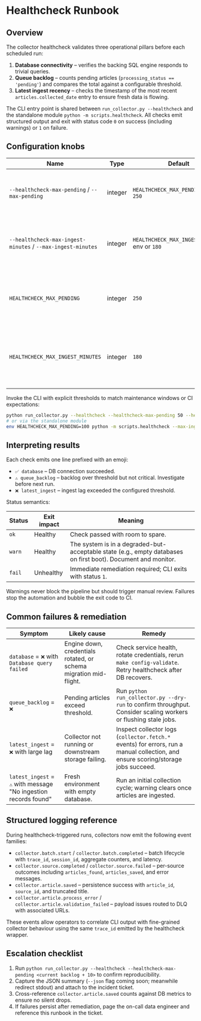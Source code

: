 # Healthcheck Runbook

## Overview
The collector healthcheck validates three operational pillars before each scheduled run:

1. **Database connectivity** – verifies the backing SQL engine responds to trivial queries.
2. **Queue backlog** – counts pending articles (`processing_status == 'pending'`) and compares the total against a configurable threshold.
3. **Latest ingest recency** – checks the timestamp of the most recent `articles.collected_date` entry to ensure fresh data is flowing.

The CLI entry point is shared between `run_collector.py --healthcheck` and the standalone module `python -m scripts.healthcheck`. All checks emit structured output and exit with status code `0` on success (including warnings) or `1` on failure.

## Configuration knobs
| Name | Type | Default | Required | Description |
| --- | --- | --- | --- | --- |
| `--healthcheck-max-pending` / `--max-pending` | integer | `HEALTHCHECK_MAX_PENDING` env or `250` | No | Maximum backlog allowed before the queue check fails. |
| `--healthcheck-max-ingest-minutes` / `--max-ingest-minutes` | integer | `HEALTHCHECK_MAX_INGEST_MINUTES` env or `180` | No | Maximum allowed lag (minutes) between now and the latest ingest timestamp. |
| `HEALTHCHECK_MAX_PENDING` | integer | `250` | No | Environment override applied to both CLI entry points for backlog threshold. |
| `HEALTHCHECK_MAX_INGEST_MINUTES` | integer | `180` | No | Environment override applied to both CLI entry points for ingest freshness threshold. |

Invoke the CLI with explicit thresholds to match maintenance windows or CI expectations:

```bash
python run_collector.py --healthcheck --healthcheck-max-pending 50 --healthcheck-max-ingest-minutes 45
# or via the standalone module
env HEALTHCHECK_MAX_PENDING=100 python -m scripts.healthcheck --max-ingest-minutes 60
```

## Interpreting results
Each check emits one line prefixed with an emoji:

- `✅ database` – DB connection succeeded.
- `⚠️ queue_backlog` – backlog over threshold but not critical. Investigate before next run.
- `❌ latest_ingest` – ingest lag exceeded the configured threshold.

Status semantics:

| Status | Exit impact | Meaning |
| --- | --- | --- |
| `ok` | Healthy | Check passed with room to spare. |
| `warn` | Healthy | The system is in a degraded-but-acceptable state (e.g., empty databases on first boot). Document and monitor. |
| `fail` | Unhealthy | Immediate remediation required; CLI exits with status `1`. |

Warnings never block the pipeline but should trigger manual review. Failures stop the automation and bubble the exit code to CI.

## Common failures & remediation
| Symptom | Likely cause | Remedy |
| --- | --- | --- |
| `database` = `❌` with `Database query failed` | Engine down, credentials rotated, or schema migration mid-flight. | Check service health, rotate credentials, rerun `make config-validate`. Retry healthcheck after DB recovers. |
| `queue_backlog` = `❌` | Pending articles exceed threshold. | Run `python run_collector.py --dry-run` to confirm throughput. Consider scaling workers or flushing stale jobs. |
| `latest_ingest` = `❌` with large lag | Collector not running or downstream storage failing. | Inspect collector logs (`collector.fetch.*` events) for errors, run a manual collection, and ensure scoring/storage jobs succeed. |
| `latest_ingest` = `⚠️` with message "No ingestion records found" | Fresh environment with empty database. | Run an initial collection cycle; warning clears once articles are ingested. |

## Structured logging reference
During healthcheck-triggered runs, collectors now emit the following event families:

- `collector.batch.start` / `collector.batch.completed` – batch lifecycle with `trace_id`, `session_id`, aggregate counters, and latency.
- `collector.source.completed` / `collector.source.failed` – per-source outcomes including `articles_found`, `articles_saved`, and error messages.
- `collector.article.saved` – persistence success with `article_id`, `source_id`, and truncated title.
- `collector.article.process_error` / `collector.article.validation_failed` – payload issues routed to DLQ with associated URLs.

These events allow operators to correlate CLI output with fine-grained collector behaviour using the same `trace_id` emitted by the healthcheck wrapper.

## Escalation checklist
1. Run `python run_collector.py --healthcheck --healthcheck-max-pending <current backlog + 10>` to confirm reproducibility.
2. Capture the JSON summary (`--json` flag coming soon; meanwhile redirect stdout) and attach to the incident ticket.
3. Cross-reference `collector.article.saved` counts against DB metrics to ensure no silent drops.
4. If failures persist after remediation, page the on-call data engineer and reference this runbook in the ticket.
